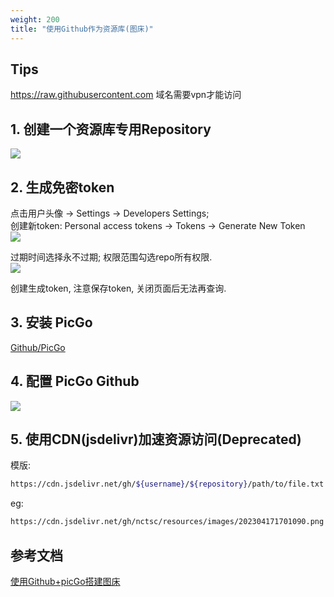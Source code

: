 ```yaml
---
weight: 200
title: "使用Github作为资源库(图床)"
---
```


## Tips
https://raw.githubusercontent.com 域名需要vpn才能访问
  

## 1. 创建一个资源库专用Repository
![](/images/202304171650868.png)  
  

## 2. 生成免密token
点击用户头像 -> Settings -> Developers Settings;  
创建新token: Personal access tokens -> Tokens -> Generate New Token  
![](/images/202304171653555.png)  
  
过期时间选择永不过期; 权限范围勾选repo所有权限.  
 ![](/images/202304171655474.png)  

创建生成token, 注意保存token, 关闭页面后无法再查询.  
  

## 3. 安装 PicGo
[Github/PicGo](https://github.com/Molunerfinn/PicGo)  
  

## 4. 配置 PicGo Github
![](/images/202304171701090.png)  
  

## 5. 使用CDN(jsdelivr)加速资源访问(Deprecated)
模版:  
```bash
https://cdn.jsdelivr.net/gh/${username}/${repository}/path/to/file.txt
```
eg:  
```bash
https://cdn.jsdelivr.net/gh/nctsc/resources/images/202304171701090.png
```
  

## 参考文档
[使用Github+picGo搭建图床](https://zhuanlan.zhihu.com/p/489236769)  

